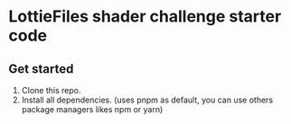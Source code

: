 # LottieFiles shader challenge starter code

## Get started

1. Clone this repo.
2. Install all dependencies. (uses pnpm as default, you can use others package managers likes npm or yarn)
